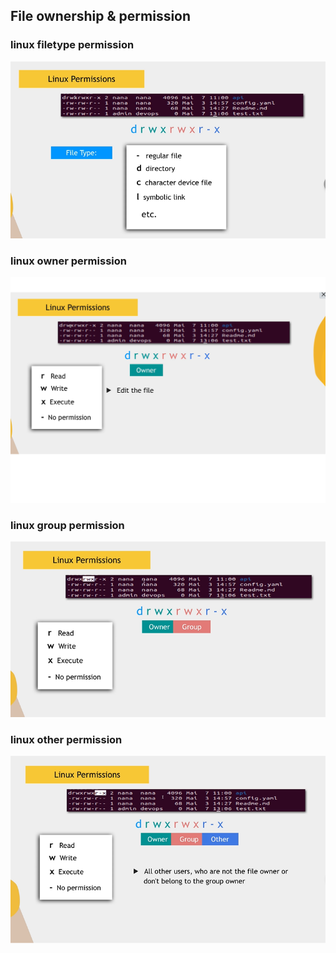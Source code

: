## File ownership & permission

### linux filetype permission
![linux filetype permission](https://raw.githubusercontent.com/mwthrane/TWN/main/Operating%20Systems/Module10/linux%20permissions%20%20filetype1.png )

### linux owner permission
![linux owner permission](https://raw.githubusercontent.com/mwthrane/TWN/main/Operating%20Systems/Module10/linux%20permissions%201.png )

### linux group permission
![linux group permission](https://raw.githubusercontent.com/mwthrane/TWN/main/Operating%20Systems/Module10/linux%20permissions%203%20group.png )

### linux other permission
![linux other permission](https://raw.githubusercontent.com/mwthrane/TWN/main/Operating%20Systems/Module10/linux%20permissions%204%20other.png )

